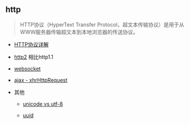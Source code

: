 ## http

> HTTP协议（HyperText Transfer Protocol，超文本传输协议）是用于从WWW服务器传输超文本到本地浏览器的传送协议。

* [HTTP协议详解](httpProtocol)

* [http2](http2) 相比http1.1

* [websocket](websocket)

* [ajax - xhrHttpRequest](ajax)

* 其他

    - [unicode vs utf-8](unicode)

    - [uuid](uuid)